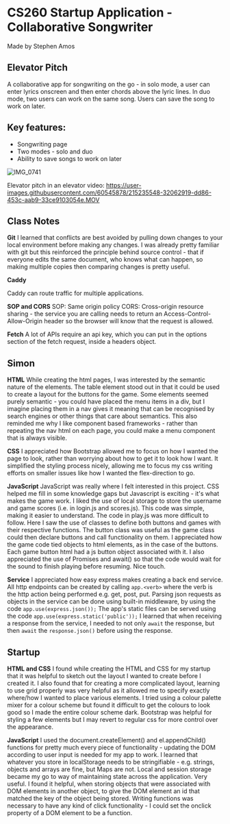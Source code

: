 # CS260 Startup Application - Collaborative Songwriter

Made by Stephen Amos

## Elevator Pitch

A collaborative app for songwriting on the go - in solo mode, a user can enter lyrics onscreen and then enter chords above the lyric lines. In duo mode, two users can work on the same song. Users can save the song to work on later.

## Key features:

-   Songwriting page
-   Two modes - solo and duo
-   Ability to save songs to work on later

![IMG_0741](https://user-images.githubusercontent.com/60545878/215235314-5db65e77-a261-4922-b3ee-109862210231.PNG)

Elevator pitch in an elevator video:
https://user-images.githubusercontent.com/60545878/215235548-32062919-dd86-453c-aab9-33ce9103054e.MOV

## Class Notes

**Git**
I learned that conflicts are best avoided by pulling down changes to your local environment before making any changes.
I was already pretty familiar with git but this reinforced the principle behind source control - that if everyone edits the same document, who knows what can happen, so making multiple copies then comparing changes is pretty useful.

**Caddy**

Caddy can route traffic for multiple applications.

**SOP and CORS**
SOP: Same origin policy
CORS: Cross-origin resource sharing - the service you are calling needs to return an Access-Control-Allow-Origin header so the browser will know that the request is allowed.

**Fetch**
A lot of APIs require an api key, which you can put in the options section of the fetch request, inside a headers object.

## Simon

**HTML**
While creating the html pages, I was interested by the semantic nature of the elements. The table element stood out in that it could be used to
create a layout for the buttons for the game. Some elements seemed purely semantic - you could have placed the menu items in a div, but I imagine
placing them in a nav gives it meaning that can be recognised by search engines or other things that care about semantics.
This also reminded me why I like component based frameworks - rather than repeating the nav html on each page, you could make a menu component that is always visible.

**CSS**
I appreciated how Bootstrap allowed me to focus on how I wanted the page to look, rather than worrying about how to get it to look how I want. It simplified the styling process nicely, allowing me to focus my css writing efforts on smaller issues like how I wanted the flex-direction to go.

**JavaScript**
JavaScript was really where I felt interested in this project. CSS helped me fill in some knowledge gaps but Javascript is exciting - it's what makes the game work.
I liked the use of local storage to store the username and game scores (i.e. in login.js and scores.js). This code was simple, making it easier to understand.
The code in play.js was more difficult to follow. Here I saw the use of classes to define both buttons and games with their respective functions. The button class was useful as the game class could then declare buttons and call functionality on them.
I appreciated how the game code tied objects to html elements, as in the case of the buttons. Each game button html had a js button object associated with it. 
I also appreciated the use of Promises and await() so that the code would wait for the sound to finish playing before resuming. Nice touch.

**Service**
I appreciated how easy express makes creating a back end service. All http endpoints can be created by calling `app.<verb>` where the verb is the http action being performed e.g. get, post, put.
Parsing json requests as objects in the service can be done using built-in middleware, by using the code `app.use(express.json());`
The app's static files can be served using the code `app.use(express.static('public'));`
I learned that when receiving a response from the service, I needed to not only `await` the response, but then `await` the `response.json()` before using the response.

## Startup

**HTML and CSS**
I found while creating the HTML and CSS for my startup that it was helpful to sketch out the layout I wanted to create before I created it. I also found that for creating a more complicated layout, learning to use grid properly was very helpful as it allowed me to specify exactly where/how I wanted to place various elements.
I tried using a colour palette mixer for a colour scheme but found it difficult to get the colours to look good so I made the entire colour scheme dark.
Bootstrap was helpful for styling a few elements but I may revert to regular css for more control over the appearance.

**JavaScript**
I used the document.createElement() and el.appendChild() functions for pretty much every piece of functionality - updating the DOM according to user input is needed for my app to work.
I learned that whatever you store in localStorage needs to be stringifiable - e.g. strings, objects and arrays are fine, but Maps are not.
Local and session storage became my go to way of maintaining state across the application. Very useful.
I found it helpful, when storing objects that were associated with DOM elements in another object, to give the DOM element an id that matched the key of the object being stored.
Writing functions was necessary to have any kind of click functionality - I could set the onclick property of a DOM element to be a function.
